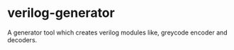 # verilog-generator
A generator tool which creates verilog modules like, greycode encoder and decoders.
